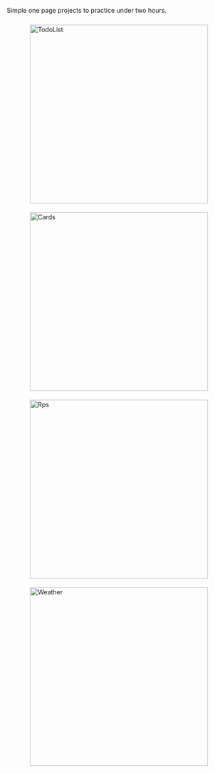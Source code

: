 Simple one page projects to practice under two hours.

<div style="display: flex; justify-content: space-around; flex-wrap: wrap;">
    <img src="https://github.com/user-attachments/assets/a32326d8-4a3e-4e1d-9c57-529add79ef83" alt="TodoList" style="width: 400px; margin: 10px;">
    <img src="https://github.com/user-attachments/assets/c7622970-438f-4eaa-aa41-8189b9e69ecf" alt="Cards" style="width: 400px; margin: 10px;">
    <img src="https://github.com/user-attachments/assets/116d55dd-49f1-4427-95c5-6490425ba25a" alt="Rps" style="width: 400px; margin: 10px;">
    <img src="https://github.com/user-attachments/assets/22e1df1d-d30f-44a7-9da1-5312569f6ece" alt="Weather" style="width: 400px; margin: 10px;">
</div>

